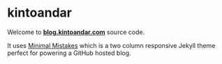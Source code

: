 # kintoandar

Welcome to **[blog.kintoandar.com](http://blog.kintoandar.com)** source code.

It uses [Minimal Mistakes](http://mmistakes.github.io/minimal-mistakes) which is a two column responsive Jekyll theme perfect for powering a GitHub hosted blog.
